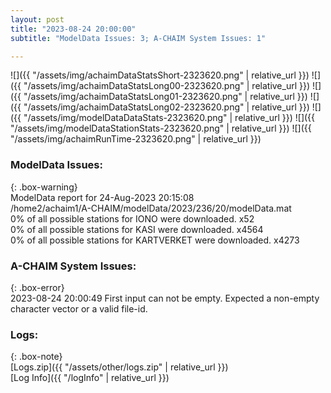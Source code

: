 ```yaml
---
layout: post
title: "2023-08-24 20:00:00"
subtitle: "ModelData Issues: 3; A-CHAIM System Issues: 1"

---
```


![]({{ "/assets/img/achaimDataStatsShort-2323620.png" | relative_url }})
![]({{ "/assets/img/achaimDataStatsLong00-2323620.png" | relative_url }})
![]({{ "/assets/img/achaimDataStatsLong01-2323620.png" | relative_url }})
![]({{ "/assets/img/achaimDataStatsLong02-2323620.png" | relative_url }})
![]({{ "/assets/img/modelDataDataStats-2323620.png" | relative_url }})
![]({{ "/assets/img/modelDataStationStats-2323620.png" | relative_url }})
![]({{ "/assets/img/achaimRunTime-2323620.png" | relative_url }})


### ModelData Issues:  
  
{: .box-warning}  
 ModelData report for 24-Aug-2023 20:15:08   
 /home2/achaim1/A-CHAIM/modelData/2023/236/20/modelData.mat   
 0% of all possible stations for IONO were downloaded. x52   
 0% of all possible stations for KASI were downloaded. x4564   
 0% of all possible stations for KARTVERKET were downloaded. x4273   
  
### A-CHAIM System Issues:  
  
{: .box-error}  
2023-08-24 20:00:49 First input can not be empty. Expected a non-empty character vector or a valid file-id.  

### Logs:  
  
{: .box-note}  
[Logs.zip]({{ "/assets/other/logs.zip" | relative_url }})  
[Log Info]({{ "/logInfo" | relative_url }})  
